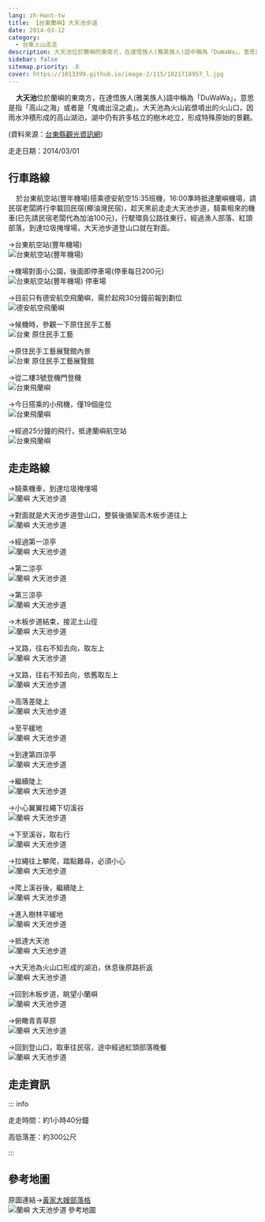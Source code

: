 ```yaml
---
lang: zh-Hant-tw
title: 【台東蘭嶼】大天池步道
date: 2014-03-12
category: 
  - 台東上山走走
description: 大天池位於蘭嶼的東南方，在達悟族人(雅美族人)語中稱為「DuWaWa」，意思是指「高山之海」或者是「鬼魂出沒之處」。大天池為火山岩漿噴出的火山口，因雨水沖積形成的高山湖泊，湖中仍有許多枯立的樹木屹立，形成特殊原始的景觀。
sidebar: false
sitemap.priority: .8
cover: https://1013399.github.io/image-2/115/1021718957_l.jpg
---
```


    **大天池**位於蘭嶼的東南方，在達悟族人(雅美族人)語中稱為「DuWaWa」，意思是指「高山之海」或者是「鬼魂出沒之處」。大天池為火山岩漿噴出的火山口，因雨水沖積形成的高山湖泊，湖中仍有許多枯立的樹木屹立，形成特殊原始的景觀。

<!-- more -->

(資料來源：[台東縣觀光資訊網](http://tour.taitung.gov.tw/zh-tw/Travel/ScenicSpot/405/%E5%A4%A7%E5%A4%A9%E6%B1%A0))

走走日期：2014/03/01

## 行車路線  
    於台東航空站(豐年機場)搭乘德安航空15:35班機，16:00準時抵達蘭嶼機場，請民宿老闆將行李載回民宿(椰油灣民宿)，趁天黑前走走大天池步道，騎乘租來的機車(已先請民宿老闆代為加油100元)，行駛環島公路往東行，經過漁人部落、紅頭部落，到達垃圾掩埋場，大天池步道登山口就在對面。

→台東航空站(豐年機場)  
![台東航空站(豐年機場)](https://1013399.github.io/image-2/115/1021718806_l.jpg)

→機場對面小公園，後面即停車場(停車每日200元)  
![台東航空站(豐年機場) 停車場](https://1013399.github.io/image-2/115/1021718815_l.jpg)

→目前只有德安航空飛蘭嶼，需於起飛30分鐘前報到劃位  
![德安航空飛蘭嶼](https://1013399.github.io/image-2/115/1021718823_l.jpg)

→候機時，參觀一下原住民手工藝  
![台東 原住民手工藝](https://1013399.github.io/image-2/115/1021718831_l.jpg)

→原住民手工藝展覽館內景  
![台東 原住民手工藝展覽館](https://1013399.github.io/image-2/115/1021718836_l.jpg)

→從二樓3號登機門登機  
![台東飛蘭嶼](https://1013399.github.io/image-2/115/1021718841_l.jpg)

→今日搭乘的小飛機，僅19個座位  
![台東飛蘭嶼](https://1013399.github.io/image-2/115/1021718844_l.jpg)

→經過25分鐘的飛行，抵達蘭嶼航空站  
![台東飛蘭嶼](https://1013399.github.io/image-2/115/1021718853_l.jpg)

## 走走路線  
→騎乘機車，到達垃圾掩埋場  
![蘭嶼 大天池步道](https://1013399.github.io/image-2/115/1021718855_l.jpg)

→對面就是大天池步道登山口，整裝後循架高木板步道往上  
![蘭嶼 大天池步道](https://1013399.github.io/image-2/115/1021718862_l.jpg)

→經過第一涼亭  
![蘭嶼 大天池步道](https://1013399.github.io/image-2/115/1021718867_l.jpg)

→第二涼亭  
![蘭嶼 大天池步道](https://1013399.github.io/image-2/115/1021718881_l.jpg)

→第三涼亭  
![蘭嶼 大天池步道](https://1013399.github.io/image-2/115/1021718886_l.jpg)

→木板步道結束，接泥土山徑  
![蘭嶼 大天池步道](https://1013399.github.io/image-2/115/1021718895_l.jpg)

→叉路，往右不知去向，取左上  
![蘭嶼 大天池步道](https://1013399.github.io/image-2/115/1021718898_l.jpg)

→叉路，往右不知去向，依舊取左上  
![蘭嶼 大天池步道](https://1013399.github.io/image-2/115/1021718904_l.jpg)

→高落差陡上  
![蘭嶼 大天池步道](https://1013399.github.io/image-2/115/1021718909_l.jpg)

→至平緩地  
![蘭嶼 大天池步道](https://1013399.github.io/image-2/115/1021718914_l.jpg)

→到達第四涼亭  
![蘭嶼 大天池步道](https://1013399.github.io/image-2/115/1021718923_l.jpg)

→繼續陡上  
![蘭嶼 大天池步道](https://1013399.github.io/image-2/115/1021718930_l.jpg)

→小心翼翼拉繩下切溪谷  
![蘭嶼 大天池步道](https://1013399.github.io/image-2/115/1021718932_l.jpg)

→下至溪谷，取右行  
![蘭嶼 大天池步道](https://1013399.github.io/image-2/115/1021718935_l.jpg)

→拉繩往上攀爬，踏點難尋，必須小心  
![蘭嶼 大天池步道](https://1013399.github.io/image-2/115/1021718943_l.jpg)

→爬上溪谷後，繼續陡上  
![蘭嶼 大天池步道](https://1013399.github.io/image-2/115/1021718947_l.jpg)

→進入樹林平緩地  
![蘭嶼 大天池步道](https://1013399.github.io/image-2/115/1021718951_l.jpg)

→抵達大天池  
![蘭嶼 大天池步道](https://1013399.github.io/image-2/115/1021718957_l.jpg)

→大天池為火山口形成的湖泊，休息後原路折返  
![蘭嶼 大天池步道](https://1013399.github.io/image-2/115/1021718962_l.jpg)

→回到木板步道，眺望小蘭嶼  
![蘭嶼 大天池步道](https://1013399.github.io/image-2/115/1021718970_l.jpg)

→俯瞰青青草原  
![蘭嶼 大天池步道](https://1013399.github.io/image-2/115/1021718975_l.jpg)

→回到登山口，取車往民宿，途中經過紅頭部落晚餐  
![蘭嶼 大天池步道](https://1013399.github.io/image-2/115/1021718977_l.jpg)

## 走走資訊

::: info

走走時間：約1小時40分鐘

高低落差：約300公尺

:::

## 參考地圖  
原圖連結→[黃家大嫂部落格](http://blog.xuite.net/lin6151/blog/166578765)  
![蘭嶼 大天池步道 參考地圖](https://1013399.github.io/image-2/115/1021719023_l.jpg)